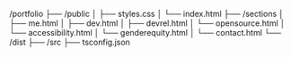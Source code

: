 /portfolio
  ├── /public
  │     ├── styles.css
  │     └── index.html
  ├── /sections
  │     ├── me.html
  │     ├── dev.html
  │     ├── devrel.html
  │     └── opensource.html
  │     └── accessibility.html
  │     └── genderequity.html
  │     └── contact.html
  └── /dist
  ├── /src
  ├── tsconfig.json

